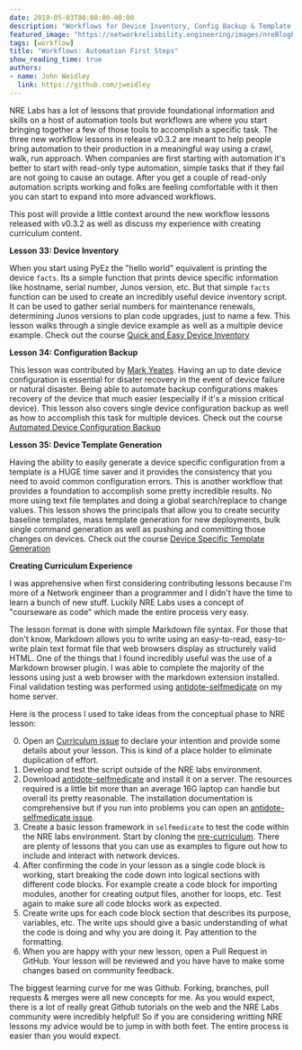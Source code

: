 ```yaml
---
date: 2019-05-03T00:00:00-00:00
description: "Workflows for Device Inventory, Config Backup & Template Generation"
featured_image: "https://networkreliability.engineering/images/nreBlogPost-may19.png"
tags: [workflow]
title: "Workflows: Automation First Steps"
show_reading_time: true
authors:
- name: John Weidley
  link: https://github.com/jweidley
---
```


NRE Labs has a lot of lessons that provide foundational information and skills on a host of automation tools but workflows are where you start bringing together a few of those tools to accomplish a specific task. The three new workflow lessons in release v0.3.2 are meant to help people bring automation to their production in a meaningful way using a crawl, walk, run approach. When companies are first starting with automation it's better to start with read-only type automation, simple tasks that if they fail are not going to cause an outage. After you get a couple of read-only automation scripts working and folks are feeling comfortable with it then you can start to expand into more advanced workflows.

This post will provide a little context around the new workflow lessons released with v0.3.2 as well as discuss my experience with creating curriculum content.

__Lesson 33: Device Inventory__

When you start using PyEz the "hello world" equivalent is printing the device `facts`. Its a simple function that prints device specific information like hostname, serial number, Junos version, etc. But that simple `facts` function can be used to create an incredibly useful device inventory script. It can be used to gather serial numbers for maintenance renewals, determining Junos versions to plan code upgrades, just to name a few. This lesson walks through a single device example as well as a multiple device example.
Check out the course [Quick and Easy Device Inventory](https://labs.networkreliability.engineering/labs/?lessonId=33&lessonStage=1)

__Lesson 34: Configuration Backup__

This lesson was contributed by [Mark Yeates](https://github.com/mayeates). Having an up to date device configuration is essential for disater recovery in the event of device failure or natural disaster. Being able to automate backup configurations makes recovery of the device that much easier (especially if it's a mission critical device). This lesson also covers single device configuration backup as well as how to accomplish this task for multiple devices. 
Check out the course [Automated Device Configuration Backup](https://labs.networkreliability.engineering/labs/?lessonId=34&lessonStage=1)

__Lesson 35: Device Template Generation__

Having the ability to easily generate a device specific configuration from a template is a HUGE time saver and it provides the consistency that you need to avoid common configuration errors. This is another workflow that provides a foundation to accomplish some pretty incredible results. No more using text file templates and doing a global search/replace to change values. This lesson shows the principals that allow you to create security baseline templates, mass template generation for new deployments, bulk single command generation as well as pushing and committing those changes on devices.
Check out the course [Device Specific Template Generation](https://labs.networkreliability.engineering/labs/?lessonId=35&lessonStage=1)


__Creating Curriculum Experience__

I was apprehensive when first considering contributing lessons because I'm more of a Network engineer than a programmer and I didn't have the time to learn a bunch of new stuff. Luckily NRE Labs uses a concept of "courseware as code" which made the entire process very easy.  

The lesson format is done with simple Markdown file syntax. For those that don't know, Markdown allows you to write using an easy-to-read, easy-to-write plain text format file that web browsers display as structurely valid HTML. One of the things that I found incredibly useful was the use of a Markdown browser plugin. I was able to complete the majority of the lessons using just a web browser with the markdown extension installed. Final validation testing was performed using [antidote-selfmedicate](https://github.com/nre-learning/antidote-selfmedicate) on my home server.


Here is the process I used to take ideas from the conceptual phase to NRE lesson:

0. Open an [Curriculum issue](https://github.com/nre-learning/nrelabs-curriculum/issues) to declare your intention and provide some details about your lesson. This is kind of a place holder to eliminate duplication of effort.
1. Develop and test the script outside of the NRE labs environment. 
2. Download [antidote-selfmedicate](https://github.com/nre-learning/antidote-selfmedicate) and install it on a server. The resources required is a little bit more than an average 16G laptop can handle but overall its pretty reasonable. The installation documentation is comprehensive but if you run into problems you can open an [antidote-selfmedicate issue](https://github.com/nre-learning/antidote-selfmedicate/issues).
3. Create a basic lesson framework in `selfmedicate` to test the code within the NRE labs environment. Start by cloning the [nre-curriculum](https://github.com/nre-learning/nrelabs-curriculum). There are plenty of lessons that you can use as examples to figure out how to include and interact with network devices.
4. After confirming the code in your lesson as a single code block is working, start breaking the code down into logical sections with different code blocks. For example create a code block for importing modules, another for creating output files, another for loops, etc. Test again to make sure all code blocks work as expected.
5. Create write ups for each code block section that describes its purpose, variables, etc. The write ups should give a basic understanding of what the code is doing and why you are doing it. Pay attention to the formatting.
6. When you are happy with your new lesson, open a Pull Request in GitHub. Your lesson will be reviewed and you have have to make some changes based on community feedback.


The biggest learning curve for me was Github. Forking, branches, pull requests & merges were all new concepts for me. As you would expect, there is a lot of really great Github tutorials on the web and the NRE Labs community were incredibly helpful! So if you are considering writting NRE lessons my advice would be to jump in with both feet. The entire process is easier than you would expect.

